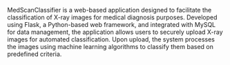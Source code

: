 MedScanClassifier is a web-based application designed to facilitate the classification of X-ray images for medical diagnosis purposes. Developed using Flask, a Python-based web framework, and integrated with MySQL for data management, the application allows users to securely upload X-ray images for automated classification. Upon upload, the system processes the images using machine learning algorithms to classify them based on predefined criteria.
